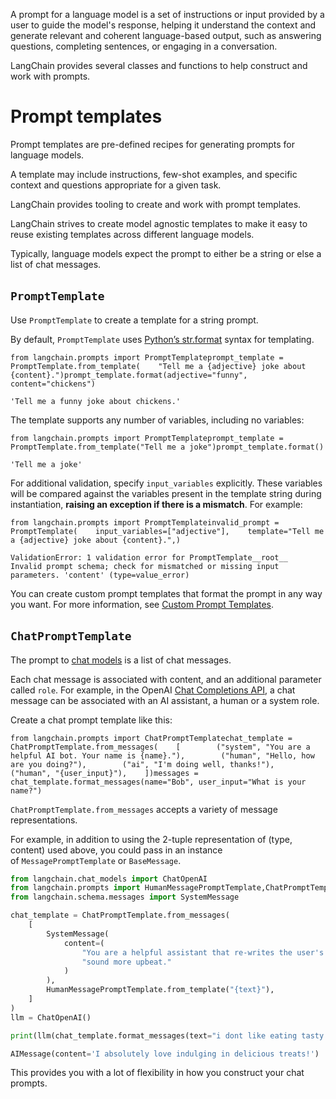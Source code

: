 A prompt for a language model is a set of instructions or input provided by a user to guide the model's response, helping it understand the context and generate relevant and coherent language-based output, such as answering questions, completing sentences, or engaging in a conversation.

LangChain provides several classes and functions to help construct and work with prompts.

# Prompt templates

Prompt templates are pre-defined recipes for generating prompts for language models.

A template may include instructions, few-shot examples, and specific context and questions appropriate for a given task.

LangChain provides tooling to create and work with prompt templates.

LangChain strives to create model agnostic templates to make it easy to reuse existing templates across different language models.

Typically, language models expect the prompt to either be a string or else a list of chat messages.

## `PromptTemplate`[​](https://python.langchain.com/docs/modules/model_io/prompts/prompt_templates/#prompttemplate "Direct link to prompttemplate")

Use `PromptTemplate` to create a template for a string prompt.

By default, `PromptTemplate` uses [Python’s str.format](https://docs.python.org/3/library/stdtypes.html#str.format) syntax for templating.

```
from langchain.prompts import PromptTemplateprompt_template = PromptTemplate.from_template(    "Tell me a {adjective} joke about {content}.")prompt_template.format(adjective="funny", content="chickens")
```

```
'Tell me a funny joke about chickens.'
```

The template supports any number of variables, including no variables:

```
from langchain.prompts import PromptTemplateprompt_template = PromptTemplate.from_template("Tell me a joke")prompt_template.format()
```

```
'Tell me a joke'
```

For additional validation, specify `input_variables` explicitly. These variables will be compared against the variables present in the template string during instantiation, **raising an exception if there is a mismatch**. For example:

```
from langchain.prompts import PromptTemplateinvalid_prompt = PromptTemplate(    input_variables=["adjective"],    template="Tell me a {adjective} joke about {content}.",)
```

```
ValidationError: 1 validation error for PromptTemplate__root__  Invalid prompt schema; check for mismatched or missing input parameters. 'content' (type=value_error)
```

You can create custom prompt templates that format the prompt in any way you want. For more information, see [Custom Prompt Templates](https://python.langchain.com/docs/modules/model_io/prompts/prompt_templates/custom_prompt_template.html).

## `ChatPromptTemplate`[​](https://python.langchain.com/docs/modules/model_io/prompts/prompt_templates/#chatprompttemplate "Direct link to chatprompttemplate")

The prompt to [chat models](https://python.langchain.com/docs/modules/model_io/prompts/models/chat) is a list of chat messages.

Each chat message is associated with content, and an additional parameter called `role`. For example, in the OpenAI [Chat Completions API](https://platform.openai.com/docs/guides/chat/introduction), a chat message can be associated with an AI assistant, a human or a system role.

Create a chat prompt template like this:

```
from langchain.prompts import ChatPromptTemplatechat_template = ChatPromptTemplate.from_messages(    [        ("system", "You are a helpful AI bot. Your name is {name}."),        ("human", "Hello, how are you doing?"),        ("ai", "I'm doing well, thanks!"),        ("human", "{user_input}"),    ])messages = chat_template.format_messages(name="Bob", user_input="What is your name?")
```

`ChatPromptTemplate.from_messages` accepts a variety of message representations.

For example, in addition to using the 2-tuple representation of (type, content) used above, you could pass in an instance of `MessagePromptTemplate` or `BaseMessage`.

```python
from langchain.chat_models import ChatOpenAI
from langchain.prompts import HumanMessagePromptTemplate,ChatPromptTemplate
from langchain.schema.messages import SystemMessage

chat_template = ChatPromptTemplate.from_messages(
    [
        SystemMessage(
            content=(
                "You are a helpful assistant that re-writes the user's text to "
                "sound more upbeat."
            )
        ),
        HumanMessagePromptTemplate.from_template("{text}"),
    ]
)
llm = ChatOpenAI()

print(llm(chat_template.format_messages(text="i dont like eating tasty things.")))
```

```python
AIMessage(content='I absolutely love indulging in delicious treats!')
```

This provides you with a lot of flexibility in how you construct your chat prompts.